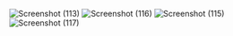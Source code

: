 ![Screenshot (113)](https://github.com/realarnab/Login-registration-page-using-HTML-CSS-JSP-Servlet-JDBC-MySQL/assets/118125247/7cf22933-e7b3-41f6-8c58-686a6248ecbf)
![Screenshot (116)](https://github.com/realarnab/Login-registration-page-using-HTML-CSS-JSP-Servlet-JDBC-MySQL/assets/118125247/c5a8be62-7da5-4166-a89f-794e5808eca4)
![Screenshot (115)](https://github.com/realarnab/Login-registration-page-using-HTML-CSS-JSP-Servlet-JDBC-MySQL/assets/118125247/4fee9098-5788-4b9d-bde3-3ae9646daf32)
![Screenshot (117)](https://github.com/realarnab/Login-registration-page-using-HTML-CSS-JSP-Servlet-JDBC-MySQL/assets/118125247/fe1d0945-2ece-455b-8c36-bc108cdd59ad)

